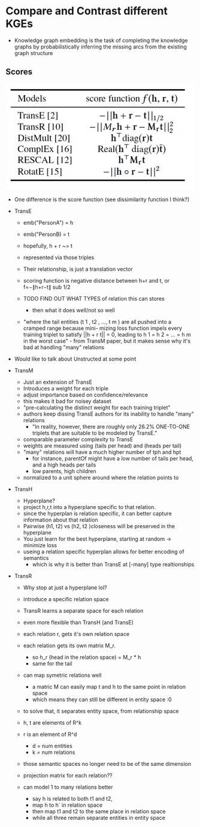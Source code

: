 # Compare and Contrast different KGEs

- Knowledge graph embedding is the task of completing the knowledge graphs by probabilistically inferring the missing arcs from the existing graph structure


## Scores
![scores](../img/kge_scores.png)
- One difference is the score function (see dissimilarity function I think?)
- TransE
    - emb("PersonA") = h
    - emb("PersonB) = t
    - hopefully, h + r ~= t
    - represented via those triples 
    - Their relationship, is just a translation vector
    - scoring function is negative distance between h+r and t, or f=−∥h+r−t∥ sub 1/2
    - TODO FIND OUT WHAT TYPES of relation this can stores
        - then what it does well/not so well

    - "where the tail entities (t 1 , t2 , ..., t m )
        are all pushed into a cramped range because mini-
        mizing loss function impels every training triplet to
        satisfy ||h + r  t|| = 0, leading to h 1 = h 2 =
        ... = h m in the worst case" - from TransM paper, but it makes sense why it's bad at handling "many" relations

- Would like to talk about Unstructed at some point

- TransM
    - Just an extension of TransE
    - Introduces a weight for each triple
    - adjust importance based on confidence/relevance
    - this makes it bad for noisey dataset
    - "pre-calculating the distinct weight for each training triplet"
    - authors keep dissing TransE authors for its inability to handle "many" relations
        - "In reality, however, there are roughly only 26.2% ONE-TO-ONE triplets that are suitable to be modeled by TransE."
    - comparable parameter complexity to TransE
    - weights are measured using (tails per head) and (heads per tail)
    - "many" relations will have a much higher number of tph and hpt
        - for instance, parentOf might have a low number of tails per head, and a high heads per tails
        - low parents, high children
    - normalized to a unit sphere around where the relation points to
- TransH
    - Hyperplane?
    - project h,r,t into a hyperplane specific to that relation.
    - since the hyperplan is relation specific, it can better capture information about that relation
    - Pairwise (h1, t2) vs (h2, t2 )closeness will be preserved in the hyperplane
    - You just learn for the best hyperplane, starting at random -> minimize loss  
    - useing a relation specific hyperplan allows for better encoding of semantics
        - which is why it is better than TransE at [-many] type realtionships
- TransR
    - Why stop at just a hyperplane lol?
    - introduce a specific relation space 
    - TransR learns a separate space for each relation
    - even more flexible than TransH (and TransE)
    - each relation r, gets it's own relation space
    - each relation gets its own matrix M_r. 
        - so h_r (head in the relation space) = M_r * h
        - same for the tail
    - can map symetric relations well
        - a matric M can easily map t and h to the same point in relation space
        - which means they can still be different in entity space :0

    - to solve that, it separates entity space, from relationship space
    - h, t are elements of R^k
    - r is an element of R^d
        - d =  num entities
        - k =  num relations
    - those semantic spaces no longer need to be of the same dimension
    - projection matrix for each relation??
    - can model 1 to many relations better
        - say h is related to both t1 and t2,
        - map h to h` in relation space
        - then map t1 and t2 to the same place in relation space
        - while all three remain separate entities in entity space